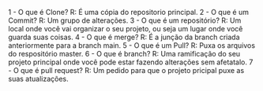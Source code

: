 1 - O que é Clone?
    R: É uma cópia do repositorio principal.
2 - O que é um Commit?
    R: Um grupo de alterações.
3 - O que é um repositório?
    R: Um local onde você vai organizar o seu projeto, ou seja um lugar onde você guarda suas coisas.
4 - O que é merge?
    R: É a junção da branch criada anteriormente para a branch main.
5 - O que é um Pull?
    R: Puxa os arquivos do respositório master.
6 - O que é branch?
    R: Uma ramificação do seu projeto principal onde você pode estar fazendo alterações sem afetatalo.
7 - O que é pull request?
    R: Um pedido para que o projeto pricipal puxe as suas atualizações.
                            